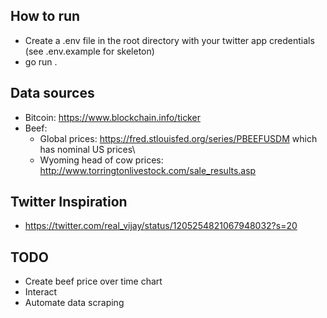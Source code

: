  ## How to run 
 - Create a .env file in the root directory with your twitter app credentials (see .env.example for skeleton)
 - go run .
 
 ## Data sources
 - Bitcoin: https://www.blockchain.info/ticker
 - Beef: 
    - Global prices: https://fred.stlouisfed.org/series/PBEEFUSDM which has nominal US prices\
    - Wyoming head of cow prices: http://www.torringtonlivestock.com/sale_results.asp
    
## Twitter Inspiration
 - https://twitter.com/real_vijay/status/1205254821067948032?s=20

## TODO
- Create beef price over time chart
- Interact
- Automate data scraping
